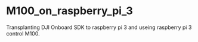 # M100_on_raspberry_pi_3
Transplanting DJI Onboard SDK to raspberry pi 3 and useing raspberry pi 3 control M100.
